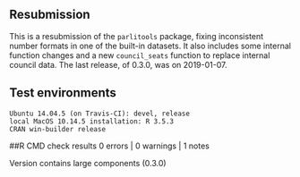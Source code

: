 

## Resubmission

This is a resubmission of the `parlitools` package, fixing inconsistent number 
formats in one of the built-in datasets. It also includes some internal function 
changes and a new `council_seats` function to replace internal council data.
The last release, of 0.3.0, was on 2019-01-07.

## Test environments

    Ubuntu 14.04.5 (on Travis-CI): devel, release
    local MacOS 10.14.5 installation: R 3.5.3
    CRAN win-builder release

##R CMD check results 0 errors | 0 warnings | 1 notes

Version contains large components (0.3.0)